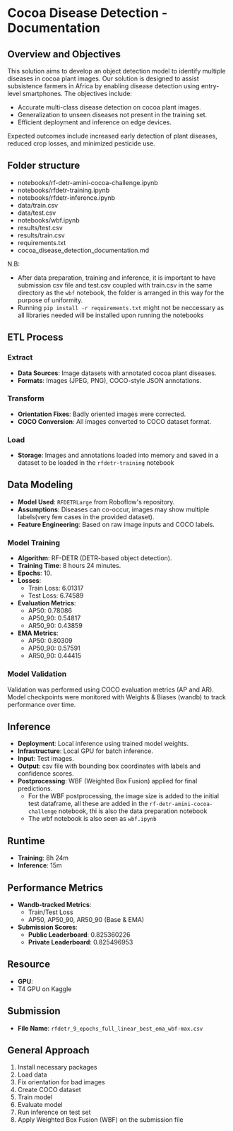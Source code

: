 # Cocoa Disease Detection - Documentation

## Overview and Objectives

This solution aims to develop an object detection model to identify multiple diseases in cocoa plant images. Our solution is designed to assist subsistence farmers in Africa by enabling disease detection using entry-level smartphones. The objectives include:

- Accurate multi-class disease detection on cocoa plant images.
- Generalization to unseen diseases not present in the training set.
- Efficient deployment and inference on edge devices.

Expected outcomes include increased early detection of plant diseases, reduced crop losses, and minimized pesticide use.

## Folder structure
  - notebooks/rf-detr-amini-cocoa-challenge.ipynb
  - notebooks/rfdetr-training.ipynb
  - notebooks/rfdetr-inference.ipynb
  - data/train.csv
  - data/test.csv
  - notebooks/wbf.ipynb
  - results/test.csv
  - results/train.csv
  - requirements.txt
  - cocoa_disease_detection_documentation.md

N.B:
- After data preparation, training and inference, it is important to have submission csv file and test.csv coupled with train.csv in the same directory as the `wbf` notebook, the folder is arranged in this way for the purpose of uniformity.
- Running `pip install -r requirements.txt` might not be neccessary as all libraries needed will be installed upon running the notebooks



## ETL Process

### Extract

- **Data Sources**: Image datasets with annotated cocoa plant diseases.
- **Formats**: Images (JPEG, PNG), COCO-style JSON annotations.

### Transform

- **Orientation Fixes**: Badly oriented images were corrected.
- **COCO Conversion**: All images converted to COCO dataset format.

### Load

- **Storage**: Images and annotations loaded into memory and saved in a dataset to be loaded in the `rfdetr-training` notebook

## Data Modeling

- **Model Used**: `RFDETRLarge` from Roboflow's repository.
- **Assumptions**: Diseases can co-occur, images may show multiple labels(very few cases in the provided dataset).
- **Feature Engineering**: Based on raw image inputs and COCO labels.

### Model Training

- **Algorithm**: RF-DETR (DETR-based object detection).
- **Training Time**: 8 hours 24 minutes.
- **Epochs**: 10.
- **Losses**:
  - Train Loss: 6.01317
  - Test Loss: 6.74589
- **Evaluation Metrics**:
  - AP50: 0.78086
  - AP50_90: 0.54817
  - AR50_90: 0.43859
- **EMA Metrics**:
  - AP50: 0.80309
  - AP50_90: 0.57591
  - AR50_90: 0.44415

### Model Validation

Validation was performed using COCO evaluation metrics (AP and AR). Model checkpoints were monitored with Weights & Biases (wandb) to track performance over time.

## Inference 

- **Deployment**: Local inference using trained model weights.
- **Infrastructure**: Local GPU for batch inference.
- **Input**: Test images.
- **Output**: csv file with bounding box coordinates with labels and confidence scores.
- **Postprocessing**: WBF (Weighted Box Fusion) applied for final predictions.
  - For the WBF postprocessing, the image size is added to the initial test dataframe, all these are added in the `rf-detr-amini-cocoa-challenge` notebook, thi is also the data preparation notebook
  - The wbf notebook is also seen as `wbf.ipynb`

## Runtime

- **Training**: 8h 24m
- **Inference**: 15m

## Performance Metrics

- **Wandb-tracked Metrics**:
  - Train/Test Loss
  - AP50, AP50_90, AR50_90 (Base & EMA)
- **Submission Scores**:
  - **Public Leaderboard**: 0.825360226
  - **Private Leaderboard**: 0.825496953
## Resource

- **GPU**:
 - T4 GPU on Kaggle

## Submission

- **File Name**: `rfdetr_9_epochs_full_linear_best_ema_wbf-max.csv`

## General Approach

1. Install necessary packages
2. Load data
3. Fix orientation for bad images
4. Create COCO dataset
5. Train model
6. Evaluate model
7. Run inference on test set
8. Apply Weighted Box Fusion (WBF) on the submission file
